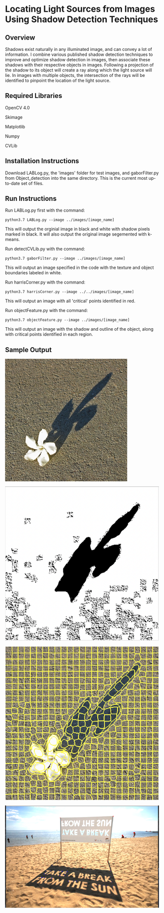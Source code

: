 # Locating Light Sources from Images Using Shadow Detection Techniques

## Overview
Shadows exist naturally in any illuminated image, and can convey a lot of information. I combine various published shadow detection techniques to improve and optimize shadow detection in images, then associate these shadows with their respective objects in images. Following a projection of the shadow to its object will create a ray along which the light source will lie. In images with multiple objects, the intersection of the rays will be identified to pinpoint the location of the light source.

## Required Libraries
OpenCV 4.0

Skimage

Matplotlib

Numpy

CVLib

## Installation Instructions
Download LABLog.py, the 'images' folder for test images, and gaborFilter.py from Object_detection into the same directory. This is the current most up-to-date set of files. 

## Run Instructions
Run LABLog.py first with the command: 

    python3.7 LABLog.py --image ../images/[image_name]

This will output the orginial image in black and white with shadow pixels marked in black. It will also output the original image segemented with k-means.

Run detectCVLib.py with the command:

    python3.7 gaborFilter.py --image ../images/[image_name]

This will output an image specified in the code with the texture and object boundaries labeled in white.

Run harrisCorner.py with the command:

    python3.7 harrisCorner.py --image ../../images/[image_name]
    
This will output an image with all 'critical' points identified in red.

Run objectFeature.py with the command:
    
    python3.7 objectFeature.py --image ../images/[image_name]
    
This will output an image with the shadow and outline of the object, along with critical points identified in each region.

## Sample Output

![](/images/004.jpg)

![](/images/Shadow004.jpg)

![](/images/Kmeans004.jpg)

![](/images/outputs/DST.png)

